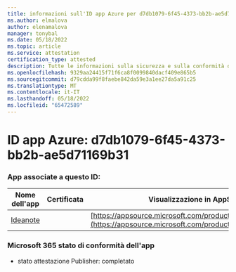 ```yaml
---
title: informazioni sull'ID app Azure per d7db1079-6f45-4373-bb2b-ae5d71169b31
ms.author: elmalova
author: elenamalova
manager: tonybal
ms.date: 05/18/2022
ms.topic: article
ms.service: attestation
certification_type: attested
description: Tutte le informazioni sulla sicurezza e sulla conformità disponibili per d7db1079-6f45-4373-bb2b-ae5d71169b31.
ms.openlocfilehash: 9329aa24415f71f6ca8f0099840dacf409e865b5
ms.sourcegitcommit: d79cdda99f8faebe842da59e3a1ee27da5a91c25
ms.translationtype: MT
ms.contentlocale: it-IT
ms.lasthandoff: 05/18/2022
ms.locfileid: "65472589"
---
```

# <a name="azure-app-id-d7db1079-6f45-4373-bb2b-ae5d71169b31"></a>ID app Azure: d7db1079-6f45-4373-bb2b-ae5d71169b31


### <a name="apps-associated-with-this-id"></a>App associate a questo ID:
| **Nome dell'app** | **Certificata** | **Visualizzazione in AppSource** |
|--------------|---------------|-----------------------|
| [Ideanote](../forward/WA200003876.md) |  | [https://appsource.microsoft.com/product/office/WA200003876](https://appsource.microsoft.com/product/office/WA200003876) |

### <a name="microsoft-365-app-compliance-status"></a>Microsoft 365 stato di conformità dell'app
- stato attestazione Publisher: completato
